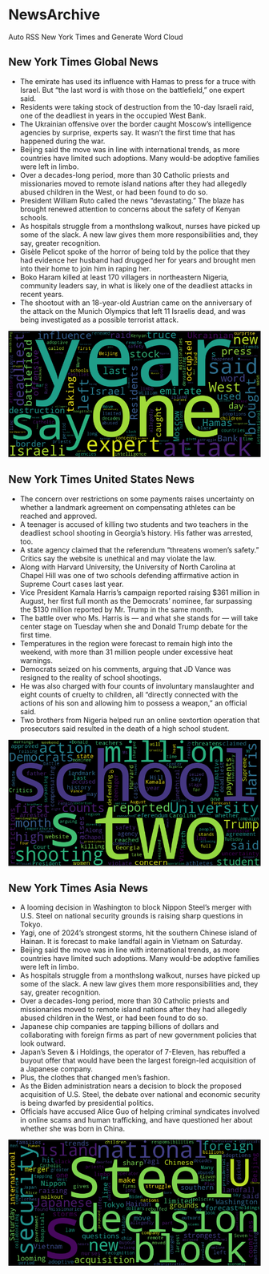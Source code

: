 # NewsArchive
Auto RSS New York Times and Generate Word Cloud

## New York Times Global News
* The emirate has used its influence with Hamas to press for a truce with Israel. But “the last word is with those on the battlefield,” one expert said.
* Residents were taking stock of destruction from the 10-day Israeli raid, one of the deadliest in years in the occupied West Bank.
* The Ukrainian offensive over the border caught Moscow’s intelligence agencies by surprise, experts say. It wasn’t the first time that has happened during the war.
* Beijing said the move was in line with international trends, as more countries have limited such adoptions. Many would-be adoptive families were left in limbo.
* Over a decades-long period, more than 30 Catholic priests and missionaries moved to remote island nations after they had allegedly abused children in the West, or had been found to do so.
* President William Ruto called the news “devastating.” The blaze has brought renewed attention to concerns about the safety of Kenyan schools.
* As hospitals struggle from a monthslong walkout, nurses have picked up some of the slack. A new law gives them more responsibilities and, they say, greater recognition.
* Gisèle Pelicot spoke of the horror of being told by the police that they had evidence her husband had drugged her for years and brought men into their home to join him in raping her.
* Boko Haram killed at least 170 villagers in northeastern Nigeria, community leaders say, in what is likely one of the deadliest attacks in recent years.
* The shootout with an 18-year-old Austrian came on the anniversary of the attack on the Munich Olympics that left 11 Israelis dead, and was being investigated as a possible terrorist attack.

![Global](./global.png)
## New York Times United States News
* The concern over restrictions on some payments raises uncertainty on whether a landmark agreement on compensating athletes can be reached and approved.
* A teenager is accused of killing two students and two teachers in the deadliest school shooting in Georgia’s history. His father was arrested, too.
* A state agency claimed that the referendum “threatens women’s safety.” Critics say the website is unethical and may violate the law.
* Along with Harvard University, the University of North Carolina at Chapel Hill was one of two schools defending affirmative action in Supreme Court cases last year.
* Vice President Kamala Harris’s campaign reported raising $361 million in August, her first full month as the Democrats’ nominee, far surpassing the $130 million reported by Mr. Trump in the same month.
* The battle over who Ms. Harris is — and what she stands for — will take center stage on Tuesday when she and Donald Trump debate for the first time.
* Temperatures in the region were forecast to remain high into the weekend, with more than 31 million people under excessive heat warnings.
* Democrats seized on his comments, arguing that JD Vance was resigned to the reality of school shootings.
* He was also charged with four counts of involuntary manslaughter and eight counts of cruelty to children, all “directly connected with the actions of his son and allowing him to possess a weapon,” an official said.
* Two brothers from Nigeria helped run an online sextortion operation that prosecutors said resulted in the death of a high school student.

![US](./usnews.png)
## New York Times Asia News
* A looming decision in Washington to block Nippon Steel’s merger with U.S. Steel on national security grounds is raising sharp questions in Tokyo.
* Yagi, one of 2024’s strongest storms, hit the southern Chinese island of Hainan. It is forecast to make landfall again in Vietnam on Saturday.
* Beijing said the move was in line with international trends, as more countries have limited such adoptions. Many would-be adoptive families were left in limbo.
* As hospitals struggle from a monthslong walkout, nurses have picked up some of the slack. A new law gives them more responsibilities and, they say, greater recognition.
* Over a decades-long period, more than 30 Catholic priests and missionaries moved to remote island nations after they had allegedly abused children in the West, or had been found to do so.
* Japanese chip companies are tapping billions of dollars and collaborating with foreign firms as part of new government policies that look outward.
* Japan’s Seven & i Holdings, the operator of 7-Eleven, has rebuffed a buyout offer that would have been the largest foreign-led acquisition of a Japanese company.
* Plus, the clothes that changed men’s fashion.
* As the Biden administration nears a decision to block the proposed acquisition of U.S. Steel, the debate over national and economic security is being dwarfed by presidential politics.
* Officials have accused Alice Guo of helping criminal syndicates involved in online scams and human trafficking, and have questioned her about whether she was born in China.

![Asian](./asian.png)
